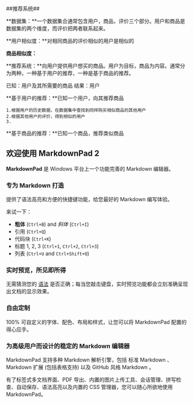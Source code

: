 ##推荐系统##

**数据集：**一个数据集合通常包含用户，商品，评价三个部分。用户和商品是数据集的两个维度，而评价把两者联系起来。

**用户相似度：**对相同商品的评价相似的用户是相似的

**商品相似度：**

**推荐系统：**向用户提供用户想买的商品。用户为目标，商品为内容。通常分为两种，一种基于用户的推荐，一种是基于商品的推荐。

已知：用户及其所需要的商品
结果：用户

**基于用户的推荐：**已知一个用户，向其推荐商品

	1.根据用户的历史数据，在数据集中查找到同样购买相似商品的其他用户
	2.根据其他用户的评价，得到相似的用户
	3.
	

**基于商品的推荐：**已知一个商品，推荐类似商品

## 欢迎使用 MarkdownPad 2 ##

**MarkdownPad** 是 Windows 平台上一个功能完善的 Markdown 编辑器。

### 专为 Markdown 打造 ###

提供了语法高亮和方便的快捷键功能，给您最好的 Markdown 编写体验。

来试一下：

- **粗体** (`Ctrl+B`) and *斜体* (`Ctrl+I`)
- 引用 (`Ctrl+Q`)
- 代码块 (`Ctrl+K`)
- 标题 1, 2, 3 (`Ctrl+1`, `Ctrl+2`, `Ctrl+3`)
- 列表 (`Ctrl+U` and `Ctrl+Shift+O`)

### 实时预览，所见即所得 ###

无需猜测您的 [语法](http://markdownpad.com) 是否正确；每当您敲击键盘，实时预览功能都会立刻准确呈现出文档的显示效果。

### 自由定制 ###
 
100% 可自定义的字体、配色、布局和样式，让您可以将 MarkdownPad 配置的得心应手。

### 为高级用户而设计的稳定的 Markdown 编辑器 ###
 
 MarkdownPad 支持多种 Markdown 解析引擎，包括 标准 Markdown 、 Markdown 扩展 (包括表格支持) 以及 GitHub 风格 Markdown 。
 
 有了标签式多文档界面、PDF 导出、内置的图片上传工具、会话管理、拼写检查、自动保存、语法高亮以及内置的 CSS 管理器，您可以随心所欲地使用 MarkdownPad。
